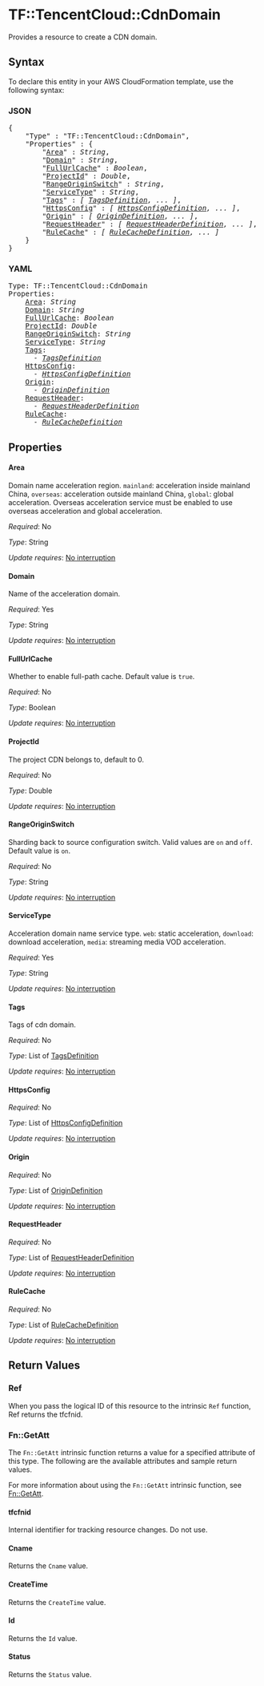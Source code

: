 # TF::TencentCloud::CdnDomain

Provides a resource to create a CDN domain.

## Syntax

To declare this entity in your AWS CloudFormation template, use the following syntax:

### JSON

<pre>
{
    "Type" : "TF::TencentCloud::CdnDomain",
    "Properties" : {
        "<a href="#area" title="Area">Area</a>" : <i>String</i>,
        "<a href="#domain" title="Domain">Domain</a>" : <i>String</i>,
        "<a href="#fullurlcache" title="FullUrlCache">FullUrlCache</a>" : <i>Boolean</i>,
        "<a href="#projectid" title="ProjectId">ProjectId</a>" : <i>Double</i>,
        "<a href="#rangeoriginswitch" title="RangeOriginSwitch">RangeOriginSwitch</a>" : <i>String</i>,
        "<a href="#servicetype" title="ServiceType">ServiceType</a>" : <i>String</i>,
        "<a href="#tags" title="Tags">Tags</a>" : <i>[ <a href="tagsdefinition.md">TagsDefinition</a>, ... ]</i>,
        "<a href="#httpsconfig" title="HttpsConfig">HttpsConfig</a>" : <i>[ <a href="httpsconfigdefinition.md">HttpsConfigDefinition</a>, ... ]</i>,
        "<a href="#origin" title="Origin">Origin</a>" : <i>[ <a href="origindefinition.md">OriginDefinition</a>, ... ]</i>,
        "<a href="#requestheader" title="RequestHeader">RequestHeader</a>" : <i>[ <a href="requestheaderdefinition.md">RequestHeaderDefinition</a>, ... ]</i>,
        "<a href="#rulecache" title="RuleCache">RuleCache</a>" : <i>[ <a href="rulecachedefinition.md">RuleCacheDefinition</a>, ... ]</i>
    }
}
</pre>

### YAML

<pre>
Type: TF::TencentCloud::CdnDomain
Properties:
    <a href="#area" title="Area">Area</a>: <i>String</i>
    <a href="#domain" title="Domain">Domain</a>: <i>String</i>
    <a href="#fullurlcache" title="FullUrlCache">FullUrlCache</a>: <i>Boolean</i>
    <a href="#projectid" title="ProjectId">ProjectId</a>: <i>Double</i>
    <a href="#rangeoriginswitch" title="RangeOriginSwitch">RangeOriginSwitch</a>: <i>String</i>
    <a href="#servicetype" title="ServiceType">ServiceType</a>: <i>String</i>
    <a href="#tags" title="Tags">Tags</a>: <i>
      - <a href="tagsdefinition.md">TagsDefinition</a></i>
    <a href="#httpsconfig" title="HttpsConfig">HttpsConfig</a>: <i>
      - <a href="httpsconfigdefinition.md">HttpsConfigDefinition</a></i>
    <a href="#origin" title="Origin">Origin</a>: <i>
      - <a href="origindefinition.md">OriginDefinition</a></i>
    <a href="#requestheader" title="RequestHeader">RequestHeader</a>: <i>
      - <a href="requestheaderdefinition.md">RequestHeaderDefinition</a></i>
    <a href="#rulecache" title="RuleCache">RuleCache</a>: <i>
      - <a href="rulecachedefinition.md">RuleCacheDefinition</a></i>
</pre>

## Properties

#### Area

Domain name acceleration region. `mainland`: acceleration inside mainland China, `overseas`: acceleration outside mainland China, `global`: global acceleration. Overseas acceleration service must be enabled to use overseas acceleration and global acceleration.

_Required_: No

_Type_: String

_Update requires_: [No interruption](https://docs.aws.amazon.com/AWSCloudFormation/latest/UserGuide/using-cfn-updating-stacks-update-behaviors.html#update-no-interrupt)

#### Domain

Name of the acceleration domain.

_Required_: Yes

_Type_: String

_Update requires_: [No interruption](https://docs.aws.amazon.com/AWSCloudFormation/latest/UserGuide/using-cfn-updating-stacks-update-behaviors.html#update-no-interrupt)

#### FullUrlCache

Whether to enable full-path cache. Default value is `true`.

_Required_: No

_Type_: Boolean

_Update requires_: [No interruption](https://docs.aws.amazon.com/AWSCloudFormation/latest/UserGuide/using-cfn-updating-stacks-update-behaviors.html#update-no-interrupt)

#### ProjectId

The project CDN belongs to, default to 0.

_Required_: No

_Type_: Double

_Update requires_: [No interruption](https://docs.aws.amazon.com/AWSCloudFormation/latest/UserGuide/using-cfn-updating-stacks-update-behaviors.html#update-no-interrupt)

#### RangeOriginSwitch

Sharding back to source configuration switch. Valid values are `on` and `off`. Default value is `on`.

_Required_: No

_Type_: String

_Update requires_: [No interruption](https://docs.aws.amazon.com/AWSCloudFormation/latest/UserGuide/using-cfn-updating-stacks-update-behaviors.html#update-no-interrupt)

#### ServiceType

Acceleration domain name service type. `web`: static acceleration, `download`: download acceleration, `media`: streaming media VOD acceleration.

_Required_: Yes

_Type_: String

_Update requires_: [No interruption](https://docs.aws.amazon.com/AWSCloudFormation/latest/UserGuide/using-cfn-updating-stacks-update-behaviors.html#update-no-interrupt)

#### Tags

Tags of cdn domain.

_Required_: No

_Type_: List of <a href="tagsdefinition.md">TagsDefinition</a>

_Update requires_: [No interruption](https://docs.aws.amazon.com/AWSCloudFormation/latest/UserGuide/using-cfn-updating-stacks-update-behaviors.html#update-no-interrupt)

#### HttpsConfig

_Required_: No

_Type_: List of <a href="httpsconfigdefinition.md">HttpsConfigDefinition</a>

_Update requires_: [No interruption](https://docs.aws.amazon.com/AWSCloudFormation/latest/UserGuide/using-cfn-updating-stacks-update-behaviors.html#update-no-interrupt)

#### Origin

_Required_: No

_Type_: List of <a href="origindefinition.md">OriginDefinition</a>

_Update requires_: [No interruption](https://docs.aws.amazon.com/AWSCloudFormation/latest/UserGuide/using-cfn-updating-stacks-update-behaviors.html#update-no-interrupt)

#### RequestHeader

_Required_: No

_Type_: List of <a href="requestheaderdefinition.md">RequestHeaderDefinition</a>

_Update requires_: [No interruption](https://docs.aws.amazon.com/AWSCloudFormation/latest/UserGuide/using-cfn-updating-stacks-update-behaviors.html#update-no-interrupt)

#### RuleCache

_Required_: No

_Type_: List of <a href="rulecachedefinition.md">RuleCacheDefinition</a>

_Update requires_: [No interruption](https://docs.aws.amazon.com/AWSCloudFormation/latest/UserGuide/using-cfn-updating-stacks-update-behaviors.html#update-no-interrupt)

## Return Values

### Ref

When you pass the logical ID of this resource to the intrinsic `Ref` function, Ref returns the tfcfnid.

### Fn::GetAtt

The `Fn::GetAtt` intrinsic function returns a value for a specified attribute of this type. The following are the available attributes and sample return values.

For more information about using the `Fn::GetAtt` intrinsic function, see [Fn::GetAtt](https://docs.aws.amazon.com/AWSCloudFormation/latest/UserGuide/intrinsic-function-reference-getatt.html).

#### tfcfnid

Internal identifier for tracking resource changes. Do not use.

#### Cname

Returns the <code>Cname</code> value.

#### CreateTime

Returns the <code>CreateTime</code> value.

#### Id

Returns the <code>Id</code> value.

#### Status

Returns the <code>Status</code> value.

